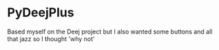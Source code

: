 # PyDeejPlus
Based myself on the Deej project but I also wanted some buttons and all that jazz so I thought 'why not'
